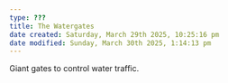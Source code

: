 ```yaml
---
type: ???
title: The Watergates
date created: Saturday, March 29th 2025, 10:25:16 pm
date modified: Sunday, March 30th 2025, 1:14:13 pm
---
```


Giant gates to control water traffic.

